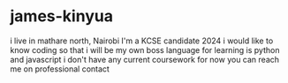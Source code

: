 # james-kinyua
i live in mathare north, Nairobi
I'm a KCSE candidate 2024 
i would like to know coding so that i will be my own boss
language for learning is python and javascript
i don't have any current coursework for now
you can reach me on professional contact
